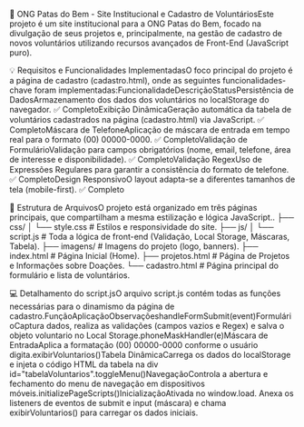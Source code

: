 🐾 ONG Patas do Bem - Site Institucional e Cadastro de VoluntáriosEste projeto é um site institucional para a ONG Patas do Bem, focado na divulgação de seus projetos e, principalmente, na gestão de cadastro de novos voluntários utilizando recursos avançados de Front-End (JavaScript puro).

💡 Requisitos e Funcionalidades ImplementadasO foco principal do projeto é a página de cadastro (cadastro.html), onde as seguintes funcionalidades-chave foram implementadas:FuncionalidadeDescriçãoStatusPersistência de DadosArmazenamento dos dados dos voluntários no localStorage do navegador.
✅ CompletoExibição DinâmicaGeração automática da tabela de voluntários cadastrados na página (cadastro.html) via JavaScript.
✅ CompletoMáscara de TelefoneAplicação de máscara de entrada em tempo real para o formato (00) 00000-0000.
✅ CompletoValidação de FormulárioValidação para campos obrigatórios (nome, email, telefone, área de interesse e disponibilidade).
✅ CompletoValidação RegexUso de Expressões Regulares para garantir a consistência do formato de telefone.
✅ CompletoDesign ResponsivoO layout adapta-se a diferentes tamanhos de tela (mobile-first).
✅ Completo

📁 Estrutura de ArquivosO projeto está organizado em três páginas principais, que compartilham a mesma estilização e lógica JavaScript..
├── css/
│   └── style.css           # Estilos e responsividade do site.
├── js/
│   └── script.js           # Toda a lógica de front-end (Validação, Local Storage, Máscaras, Tabela).
├── imagens/                # Imagens do projeto (logo, banners).
├── index.html              # Página Inicial (Home).
├── projetos.html           # Página de Projetos e Informações sobre Doações.
└── cadastro.html           # Página principal do formulário e lista de voluntários.

💻 Detalhamento do script.jsO arquivo script.js contém todas as funções necessárias para o dinamismo da página de cadastro.FunçãoAplicaçãoObservaçõeshandleFormSubmit(event)FormulárioCaptura dados, realiza as validações (campos vazios e Regex) e salva o objeto voluntario no Local Storage.phoneMaskHandler(e)Máscara de EntradaAplica a formatação (00) 00000-0000 conforme o usuário digita.exibirVoluntarios()Tabela DinâmicaCarrega os dados do localStorage e injeta o código HTML da tabela na div id="tabelaVoluntarios".toggleMenu()NavegaçãoControla a abertura e fechamento do menu de navegação em dispositivos móveis.initializePageScripts()InicializaçãoAtivada no window.load. Anexa os listeners de eventos de submit e input (máscara) e chama exibirVoluntarios() para carregar os dados iniciais.